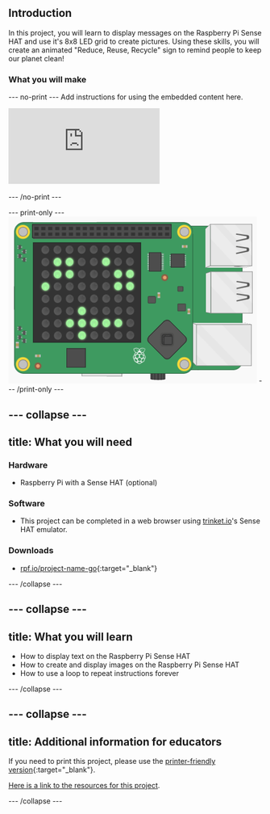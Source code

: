 ## Introduction

In this project, you will learn to display messages on the Raspberry Pi Sense HAT and use it's 8x8 LED grid to create pictures. Using these skills, you will create an animated "Reduce, Reuse, Recycle" sign to remind people to keep our planet clean!

### What you will make

--- no-print ---
Add instructions for using the embedded content here.

<div class="trinket">
    <iframe src="https://trinket.io/embed/python/8b84f836d7?outputOnly=true&start=result" frameborder="0" marginwidth="0" marginheight="0" allowfullscreen>
    </iframe>
</div>

--- /no-print ---

--- print-only ---
![Complete project](images/example-project.png)
--- /print-only ---

--- collapse ---
---
title: What you will need
---
### Hardware

+ Raspberry Pi with a Sense HAT (optional)

### Software

+ This project can be completed in a web browser using [trinket.io](https://trinket.io/)'s Sense HAT emulator.

### Downloads

+ [rpf.io/project-name-go](http://rpf.io/animated-signs-go){:target="_blank"}

--- /collapse ---

--- collapse ---
---
title: What you will learn
---

+ How to display text on the Raspberry Pi Sense HAT
+ How to create and display images on the Raspberry Pi Sense HAT
+ How to use a loop to repeat instructions forever

--- /collapse ---

--- collapse ---
---
title: Additional information for educators
---

If you need to print this project, please use the [printer-friendly version](https://projects.raspberrypi.org/en/projects/animated-signs/print){:target="_blank"}.

[Here is a link to the resources for this project](http://rpf.io/animated-signs-go).

--- /collapse ---
